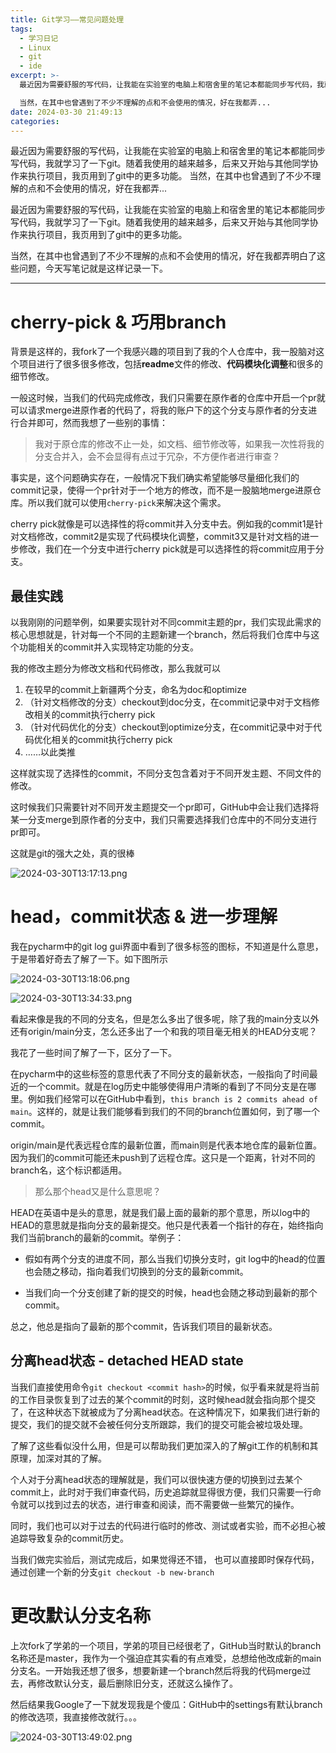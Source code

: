 ```yaml
---
title: Git学习——常见问题处理
tags:
  - 学习日记
  - Linux
  - git
  - ide
excerpt: >-
  最近因为需要舒服的写代码，让我能在实验室的电脑上和宿舍里的笔记本都能同步写代码，我就学习了一下git。随着我使用的越来越多，后来又开始与其他同学协作来执行项目，我页用到了git中的更多功能。

  当然，在其中也曾遇到了不少不理解的点和不会使用的情况，好在我都弄...
date: 2024-03-30 21:49:13
categories:
---
```


最近因为需要舒服的写代码，让我能在实验室的电脑上和宿舍里的笔记本都能同步写代码，我就学习了一下git。随着我使用的越来越多，后来又开始与其他同学协作来执行项目，我页用到了git中的更多功能。 当然，在其中也曾遇到了不少不理解的点和不会使用的情况，好在我都弄...
<!-- more -->
最近因为需要舒服的写代码，让我能在实验室的电脑上和宿舍里的笔记本都能同步写代码，我就学习了一下git。随着我使用的越来越多，后来又开始与其他同学协作来执行项目，我页用到了git中的更多功能。

当然，在其中也曾遇到了不少不理解的点和不会使用的情况，好在我都弄明白了这些问题，今天写笔记就是这样记录一下。

* * *

# cherry-pick & 巧用branch

背景是这样的，我fork了一个我感兴趣的项目到了我的个人仓库中，我一股脑对这个项目进行了很多很多修改，包括**readme**文件的修改、**代码模块化调整**和很多的细节修改。

一般这时候，当我们的代码完成修改，我们只需要在原作者的仓库中开启一个pr就可以请求merge进原作者的代码了，将我的账户下的这个分支与原作者的分支进行合并即可，然而我想了一些别的事情：

> 我对于原仓库的修改不止一处，如文档、细节修改等，如果我一次性将我的分支合并入，会不会显得有点过于冗杂，不方便作者进行审查？

事实是，这个问题确实存在，一般情况下我们确实希望能够尽量细化我们的commit记录，使得一个pr针对于一个地方的修改，而不是一股脑地merge进原仓库。所以我们就可以使用`cherry-pick`来解决这个需求。

cherry pick就像是可以选择性的将commit并入分支中去。例如我的commit1是针对文档修改，commit2是实现了代码模块化调整，commit3又是针对文档的进一步修改，我们在一个分支中进行cherry pick就是可以选择性的将commit应用于分支。

## 最佳实践

以我刚刚的问题举例，如果要实现针对不同commit主题的pr，我们实现此需求的核心思想就是，针对每一个不同的主题新建一个branch，然后将我们仓库中与这个功能相关的commit并入实现特定功能的分支。

我的修改主题分为修改文档和代码修改，那么我就可以

1.  在较早的commit上新疆两个分支，命名为doc和optimize
2.  （针对文档修改的分支）checkout到doc分支，在commit记录中对于文档修改相关的commit执行cherry pick
3.  （针对代码优化的分支）checkout到optimize分支，在commit记录中对于代码优化相关的commit执行cherry pick
4.  ……以此类推

这样就实现了选择性的commit，不同分支包含着对于不同开发主题、不同文件的修改。

这时候我们只需要针对不同开发主题提交一个pr即可，GitHub中会让我们选择将某一分支merge到原作者的分支中，我们只需要选择我们仓库中的不同分支进行pr即可。

这就是git的强大之处，真的很棒

![2024-03-30T13:17:13.png](https://zhoushicheng.cn/legacy_imgs/3445433724.png)

# head，commit状态 & 进一步理解

我在pycharm中的git log gui界面中看到了很多标签的图标，不知道是什么意思，于是带着好奇去了解了一下。如下图所示

![2024-03-30T13:18:06.png](https://zhoushicheng.cn/legacy_imgs/3799359092.png)

![2024-03-30T13:34:33.png](https://zhoushicheng.cn/legacy_imgs/4120822864.png)

看起来像是我的不同的分支名，但是怎么多出了很多呢，除了我的main分支以外还有origin/main分支，怎么还多出了一个和我的项目毫无相关的HEAD分支呢？

我花了一些时间了解了一下，区分了一下。

在pycharm中的这些标签的意思代表了不同分支的最新状态，一般指向了时间最近的一个commit。就是在log历史中能够使得用户清晰的看到了不同分支是在哪里。例如我们经常可以在GitHub中看到，`this branch is 2 commits ahead of main`。这样的，就是让我们能够看到我们的不同的branch位置如何，到了哪一个commit。

origin/main是代表远程仓库的最新位置，而main则是代表本地仓库的最新位置。因为我们的commit可能还未push到了远程仓库。这只是一个距离，针对不同的branch名，这个标识都适用。

> 那么那个head又是什么意思呢？

HEAD在英语中是头的意思，就是我们最上面的最新的那个意思，所以log中的HEAD的意思就是指向分支的最新提交。他只是代表着一个指针的存在，始终指向我们当前branch的最新的commit。举例子：

*   假如有两个分支的进度不同，那么当我们切换分支时，git log中的head的位置也会随之移动，指向着我们切换到的分支的最新commit。
    
*   当我们向一个分支创建了新的提交的时候，head也会随之移动到最新的那个commit。
    

总之，他总是指向了最新的那个commit，告诉我们项目的最新状态。

## 分离head状态 - detached HEAD state

当我们直接使用命令`git checkout <commit hash>`的时候，似乎看来就是将当前的工作目录恢复到了过去的某个commit的时刻，这时候head就会指向那个提交了，在这种状态下就被成为了分离head状态。在这种情况下，如果我们进行新的提交，我们的提交就不会被任何分支所跟踪，我们的提交可能会被垃圾处理。

了解了这些看似没什么用，但是可以帮助我们更加深入的了解git工作的机制和其原理，加深对其的了解。

个人对于分离head状态的理解就是，我们可以很快速方便的切换到过去某个commit上，此时对于我们审查代码，历史追踪就显得很方便，我们只需要一行命令就可以找到过去的状态，进行审查和阅读，而不需要做一些繁冗的操作。

同时，我们也可以对于过去的代码进行临时的修改、测试或者实验，而不必担心被追踪导致复杂的commit历史。

当我们做完实验后，测试完成后，如果觉得还不错， 也可以直接即时保存代码，通过创建一个新的分支`git checkout -b new-branch`

# 更改默认分支名称

上次fork了学弟的一个项目，学弟的项目已经很老了，GitHub当时默认的branch名称还是master，我作为一个强迫症其实看的有点难受，总想给他改成新的main分支名。一开始我还想了很多，想要新建一个branch然后将我的代码merge过去，再修改默认分支，最后删除旧分支，还就这么操作了。

然后结果我Google了一下就发现我是个傻瓜：GitHub中的settings有默认branch的修改选项，我直接修改就行。。。

![2024-03-30T13:49:02.png](https://zhoushicheng.cn/legacy_imgs/2839149144.png)
